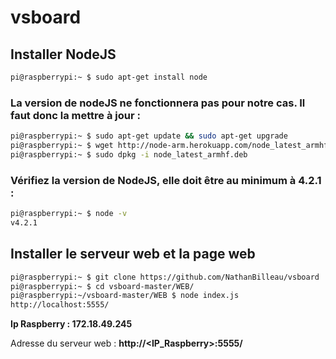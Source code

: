 # vsboard

## Installer NodeJS
``` bash
pi@raspberrypi:~ $ sudo apt-get install node
```

### La version de nodeJS ne fonctionnera pas pour notre cas. Il faut donc la mettre à jour :
``` bash
pi@raspberrypi:~ $ sudo apt-get update && sudo apt-get upgrade
pi@raspberrypi:~ $ wget http://node-arm.herokuapp.com/node_latest_armhf.deb
pi@raspberrypi:~ $ sudo dpkg -i node_latest_armhf.deb
```

### Vérifiez la version de NodeJS, elle doit être au minimum à 4.2.1 :
``` bash
pi@raspberrypi:~ $ node -v
v4.2.1
```

## Installer le serveur web et la page web
``` bash
pi@raspberrypi:~ $ git clone https://github.com/NathanBilleau/vsboard
pi@raspberrypi:~ $ cd vsboard-master/WEB/
pi@raspberrypi:~/vsboard-master/WEB $ node index.js
http://localhost:5555/
```


**Ip Raspberry : 172.18.49.245**

Adresse du serveur web : **http://<IP_Raspberry>:5555/**



